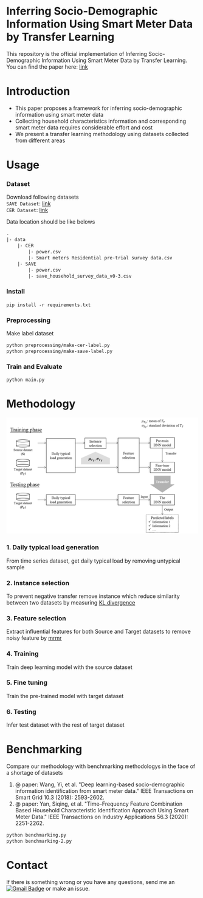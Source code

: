 # Inferring Socio-Demographic Information Using Smart Meter Data by Transfer Learning

This repository is the official implementation of Inferring Socio-Demographic Information Using Smart Meter Data by Transfer Learning.  
You can find the paper here:
[link](https://ieeexplore.ieee.org/document/9791982)


Introduction
=======================================
* This paper proposes a framework for inferring socio-demographic information using smart meter data
* Collecting household characteristics information and corresponding smart meter data requires considerable effort and cost
* We present a transfer learning methodology using datasets collected from different areas

Usage
==================
### Dataset
Download following datasets  
`SAVE Dataset`: [link](https://beta.ukdataservice.ac.uk/datacatalogue/doi/?id=8676#1)  
`CER Dataset`: [link](http://www.ucd.ie/issda/data/commissionforenergyregulationcer/)

Data location should be like belows
```
.
|- data
    |- CER
        |- power.csv
        |- Smart meters Residential pre-trial survey data.csv
    |- SAVE
        |- power.csv
        |- save_household_survey_data_v0-3.csv
```

### Install
```
pip install -r requirements.txt
```


### Preprocessing
Make label dataset
```
python preprocessing/make-cer-label.py
python preprocessing/make-save-label.py
```


### Train and Evaluate
```
python main.py
```

Methodology
=======================================
![methodology](img/fig1.png)

### 1. Daily typical load generation
From time series dataset, get daily typical load by removing untypical sample
### 2. Instance selection
To prevent negative transfer remove instance which reduce similarity between two datasets by measuring [KL divergence](https://en.wikipedia.org/wiki/Kullback%E2%80%93Leibler_divergence)
### 3. Feature selection
Extract influential features for both Source and Target datasets to remove noisy feature by [mrmr](https://pypi.org/project/pymrmr/)
### 4. Training
Train deep learning model with the source dataset
### 5. Fine tuning
Train the pre-trained model with target dataset
### 6. Testing
Infer test dataset with the rest of target dataset

Benchmarking
=======================================
Compare our methodology with benchmarking methodologys in the face of a shortage of datasets

1. @ paper:
Wang, Yi, et al. 
"Deep learning-based socio-demographic information identification from smart meter data."
IEEE Transactions on Smart Grid 10.3 (2018): 2593-2602.  
2. @ paper:
Yan, Siqing, et al. 
"Time–Frequency Feature Combination Based Household Characteristic Identification Approach Using Smart Meter Data." 
IEEE Transactions on Industry Applications 56.3 (2020): 2251-2262.
```
python benchmarking.py
python benchmarking-2.py
```

Contact
==================
If there is something wrong or you have any questions, send me an [![Gmail Badge](https://img.shields.io/badge/-Gmail-d14836?style=flat-square&logo=Gmail&logoColor=white&link=mailto:pond9816@gmail.com)](mailto:pond9816@gmail.com) or make an issue.  
